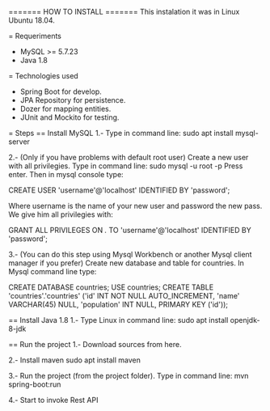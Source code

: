 ======= HOW TO INSTALL ======= 
This instalation it was in Linux Ubuntu 18.04.

= Requeriments 
* MySQL >= 5.7.23 
* Java 1.8

= Technologies used 
* Spring Boot for develop. 
* JPA Repository for persistence. 
* Dozer for mapping entities. 
* JUnit and Mockito for testing.

= Steps 
== Install MySQL 
1.- Type in command line: 
sudo apt install mysql-server

2.- (Only if you have problems with default root user) Create a new user with all privilegies. 
Type in command line:
sudo mysql -u root -p 
Press enter. 
Then in mysql console type:

CREATE USER 'username'@'localhost' IDENTIFIED BY 'password';

Where username is the name of your new user and password the new pass.
We give him all privilegies with:

GRANT ALL PRIVILEGES ON *.* TO 'username'@'localhost' IDENTIFIED BY 'password';

3.- (You can do this step using Mysql Workbench or another Mysql client manager if you prefer) Create new database and table for countries. In Mysql command line type:

CREATE DATABASE countries;
USE countries;
CREATE TABLE 'countries'.'countries' ('id' INT NOT NULL AUTO_INCREMENT, 'name' VARCHAR(45) NULL, 'population' INT NULL, PRIMARY KEY ('id'));

== Install Java 1.8 
1.- Type Linux in command line:
sudo apt install openjdk-8-jdk

== Run the project 
1.- Download sources from here.

2.- Install maven sudo apt install maven

3.- Run the project (from the project folder). Type in command line:
mvn spring-boot:run

4.- Start to invoke Rest API